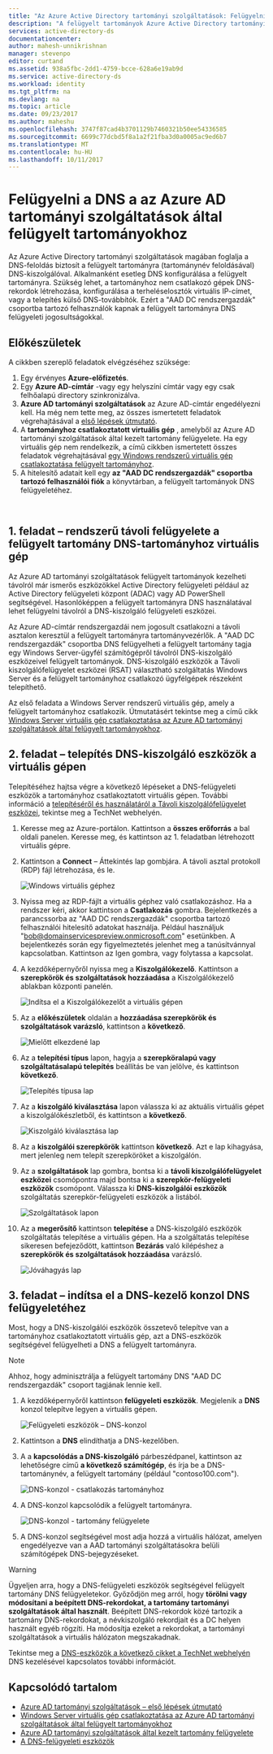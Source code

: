 ```yaml
---
title: "Az Azure Active Directory tartományi szolgáltatások: Felügyelni a DNS a felügyelt tartományok |} Microsoft Docs"
description: "A felügyelt tartományok Azure Active Directory tartományi szolgáltatások DNS felügyelete"
services: active-directory-ds
documentationcenter: 
author: mahesh-unnikrishnan
manager: stevenpo
editor: curtand
ms.assetid: 938a5fbc-2dd1-4759-bcce-628a6e19ab9d
ms.service: active-directory-ds
ms.workload: identity
ms.tgt_pltfrm: na
ms.devlang: na
ms.topic: article
ms.date: 09/23/2017
ms.author: maheshu
ms.openlocfilehash: 3747f87cad4b3701129b7460321b50ee54336585
ms.sourcegitcommit: 6699c77dcbd5f8a1a2f21fba3d0a0005ac9ed6b7
ms.translationtype: MT
ms.contentlocale: hu-HU
ms.lasthandoff: 10/11/2017
---
```

# <a name="administer-dns-on-an-azure-ad-domain-services-managed-domain"></a>Felügyelni a DNS a az Azure AD tartományi szolgáltatások által felügyelt tartományokhoz
Az Azure Active Directory tartományi szolgáltatások magában foglalja a DNS-feloldás biztosít a felügyelt tartományra (tartománynév feloldásával) DNS-kiszolgálóval. Alkalmanként esetleg DNS konfigurálása a felügyelt tartományra. Szükség lehet, a tartományhoz nem csatlakozó gépek DNS-rekordok létrehozása, konfigurálása a terheléselosztók virtuális IP-címet, vagy a telepítés külső DNS-továbbítók. Ezért a "AAD DC rendszergazdák" csoportba tartozó felhasználók kapnak a felügyelt tartományra DNS felügyeleti jogosultságokkal.

## <a name="before-you-begin"></a>Előkészületek
A cikkben szereplő feladatok elvégzéséhez szüksége:

1. Egy érvényes **Azure-előfizetés**.
2. Egy **Azure AD-címtár** -vagy egy helyszíni címtár vagy egy csak felhőalapú directory szinkronizálva.
3. **Azure AD tartományi szolgáltatások** az Azure AD-címtár engedélyezni kell. Ha még nem tette meg, az összes ismertetett feladatok végrehajtásával a [első lépések útmutató](active-directory-ds-getting-started.md).
4. A **tartományhoz csatlakoztatott virtuális gép** , amelyből az Azure AD tartományi szolgáltatások által kezelt tartomány felügyelete. Ha egy virtuális gép nem rendelkezik, a című cikkben ismertetett összes feladatok végrehajtásával [egy Windows rendszerű virtuális gép csatlakoztatása felügyelt tartományhoz](active-directory-ds-admin-guide-join-windows-vm.md).
5. A hitelesítő adatait kell egy **az "AAD DC rendszergazdák" csoportba tartozó felhasználói fiók** a könyvtárban, a felügyelt tartományok DNS felügyeletéhez.

<br>

## <a name="task-1---provision-a-domain-joined-virtual-machine-to-remotely-administer-dns-for-the-managed-domain"></a>1. feladat – rendszerű távoli felügyelete a felügyelt tartomány DNS-tartományhoz virtuális gép
Az Azure AD tartományi szolgáltatások felügyelt tartományok kezelheti távolról már ismerős eszközökkel Active Directory felügyeleti például az Active Directory felügyeleti központ (ADAC) vagy AD PowerShell segítségével. Hasonlóképpen a felügyelt tartományra DNS használatával lehet felügyelni távolról a DNS-kiszolgáló felügyeleti eszközei.

Az Azure AD-címtár rendszergazdái nem jogosult csatlakozni a távoli asztalon keresztül a felügyelt tartományra tartományvezérlők. A "AAD DC rendszergazdák" csoportba DNS felügyelheti a felügyelt tartomány tagja egy Windows Server-ügyfél számítógépről távolról DNS-kiszolgáló eszközeivel felügyelt tartományok. DNS-kiszolgáló eszközök a Távoli kiszolgálófelügyelet eszközei (RSAT) választható szolgáltatás Windows Server és a felügyelt tartományhoz csatlakozó ügyfélgépek részeként telepíthető.

Az első feladata a Windows Server rendszerű virtuális gép, amely a felügyelt tartományhoz csatlakozik. Útmutatásért tekintse meg a című cikk [Windows Server virtuális gép csatlakoztatása az Azure AD tartományi szolgáltatások által felügyelt tartományokhoz](active-directory-ds-admin-guide-join-windows-vm.md).

## <a name="task-2---install-dns-server-tools-on-the-virtual-machine"></a>2. feladat – telepítés DNS-kiszolgáló eszközök a virtuális gépen
Telepítéséhez hajtsa végre a következő lépéseket a DNS-felügyeleti eszközök a tartományhoz csatlakoztatott virtuális gépen. További információ a [telepítéséről és használatáról a Távoli kiszolgálófelügyelet eszközei](https://technet.microsoft.com/library/hh831501.aspx), tekintse meg a TechNet webhelyén.

1. Keresse meg az Azure-portálon. Kattintson a **összes erőforrás** a bal oldali panelen. Keresse meg, és kattintson az 1. feladatban létrehozott virtuális gépre.
2. Kattintson a **Connect** – Áttekintés lap gombjára. A távoli asztal protokoll (RDP) fájl létrehozása, és le.

    ![Windows virtuális géphez](./media/active-directory-domain-services-admin-guide/connect-windows-vm.png)
3. Nyissa meg az RDP-fájlt a virtuális géphez való csatlakozáshoz. Ha a rendszer kéri, akkor kattintson a **Csatlakozás** gombra. Bejelentkezés a parancssorba az "AAD DC rendszergazdák" csoportba tartozó felhasználói hitelesítő adatokat használja. Például használjuk "bob@domainservicespreview.onmicrosoft.com" esetünkben. A bejelentkezés során egy figyelmeztetés jelenhet meg a tanúsítvánnyal kapcsolatban. Kattintson az Igen gombra, vagy folytassa a kapcsolat.

4. A kezdőképernyőről nyissa meg a **Kiszolgálókezelő**. Kattintson a **szerepkörök és szolgáltatások hozzáadása** a Kiszolgálókezelő ablakban központi panelén.

    ![Indítsa el a Kiszolgálókezelőt a virtuális gépen](./media/active-directory-domain-services-admin-guide/install-rsat-server-manager.png)
5. Az a **előkészületek** oldalán a **hozzáadása szerepkörök és szolgáltatások varázsló**, kattintson a **következő**.

    ![Mielőtt elkezdené lap](./media/active-directory-domain-services-admin-guide/install-rsat-server-manager-add-roles-begin.png)
6. Az a **telepítési típus** lapon, hagyja a **szerepköralapú vagy szolgáltatásalapú telepítés** beállítás be van jelölve, és kattintson **következő**.

    ![Telepítés típusa lap](./media/active-directory-domain-services-admin-guide/install-rsat-server-manager-add-roles-type.png)
7. Az a **kiszolgáló kiválasztása** lapon válassza ki az aktuális virtuális gépet a kiszolgálókészletből, és kattintson a **következő**.

    ![Kiszolgáló kiválasztása lap](./media/active-directory-domain-services-admin-guide/install-rsat-server-manager-add-roles-server.png)
8. Az a **kiszolgálói szerepkörök** kattintson **következő**. Azt e lap kihagyása, mert jelenleg nem telepít szerepköröket a kiszolgálón.
9. Az a **szolgáltatások** lap gombra, bontsa ki a **távoli kiszolgálófelügyelet eszközei** csomópontra majd bontsa ki a **szerepkör-felügyeleti eszközök** csomópont. Válassza ki **DNS-kiszolgálói eszközök** szolgáltatás szerepkör-felügyeleti eszközök a listából.

    ![Szolgáltatások lapon](./media/active-directory-domain-services-admin-guide/install-rsat-server-manager-add-roles-dns-tools.png)
10. Az a **megerősítő** kattintson **telepítése** a DNS-kiszolgáló eszközök szolgáltatás telepítése a virtuális gépen. Ha a szolgáltatás telepítése sikeresen befejeződött, kattintson **Bezárás** való kilépéshez a **szerepkörök és szolgáltatások hozzáadása** varázsló.

    ![Jóváhagyás lap](./media/active-directory-domain-services-admin-guide/install-rsat-server-manager-add-roles-dns-confirmation.png)

## <a name="task-3---launch-the-dns-management-console-to-administer-dns"></a>3. feladat – indítsa el a DNS-kezelő konzol DNS felügyeletéhez
Most, hogy a DNS-kiszolgálói eszközök összetevő telepítve van a tartományhoz csatlakoztatott virtuális gép, azt a DNS-eszközök segítségével felügyelheti a DNS a felügyelt tartományra.

> [!NOTE]
> Ahhoz, hogy adminisztrálja a felügyelt tartomány DNS "AAD DC rendszergazdák" csoport tagjának lennie kell.
>
>

1. A kezdőképernyőről kattintson **felügyeleti eszközök**. Megjelenik a **DNS** konzol telepítve legyen a virtuális gépen.

    ![Felügyeleti eszközök – DNS-konzol](./media/active-directory-domain-services-admin-guide/install-rsat-dns-tools-installed.png)
2. Kattintson a **DNS** elindíthatja a DNS-kezelőben.
3. A a **kapcsolódás a DNS-kiszolgáló** párbeszédpanel, kattintson az lehetőségre című **a következő számítógép**, és írja be a DNS-tartománynév, a felügyelt tartomány (például "contoso100.com").

    ![DNS-konzol - csatlakozás tartományhoz](./media/active-directory-domain-services-admin-guide/dns-console-connect-to-domain.png)
4. A DNS-konzol kapcsolódik a felügyelt tartományra.

    ![DNS-konzol - tartomány felügyelete](./media/active-directory-domain-services-admin-guide/dns-console-managed-domain.png)
5. A DNS-konzol segítségével most adja hozzá a virtuális hálózat, amelyen engedélyezve van a AAD tartományi szolgáltatásokra belüli számítógépek DNS-bejegyzéseket.

> [!WARNING]
> Ügyeljen arra, hogy a DNS-felügyeleti eszközök segítségével felügyelt tartomány DNS felügyeletekor. Győződjön meg arról, hogy **törölni vagy módosítani a beépített DNS-rekordokat, a tartomány tartományi szolgáltatások által használt**. Beépített DNS-rekordok közé tartozik a tartomány DNS-rekordokat, a névkiszolgáló rekordjait és a DC helyen használt egyéb rögzíti. Ha módosítja ezeket a rekordokat, a tartományi szolgáltatások a virtuális hálózaton megszakadnak.
>
>

Tekintse meg a [DNS-eszközök a következő cikket a TechNet webhelyén](https://technet.microsoft.com/library/cc753579.aspx) DNS kezelésével kapcsolatos további információt.

## <a name="related-content"></a>Kapcsolódó tartalom
* [Azure AD tartományi szolgáltatások – első lépések útmutató](active-directory-ds-getting-started.md)
* [Windows Server virtuális gép csatlakoztatása az Azure AD tartományi szolgáltatások által felügyelt tartományokhoz](active-directory-ds-admin-guide-join-windows-vm.md)
* [Azure AD tartományi szolgáltatások által kezelt tartomány felügyelete](active-directory-ds-admin-guide-administer-domain.md)
* [A DNS-felügyeleti eszközök](https://technet.microsoft.com/library/cc753579.aspx)

